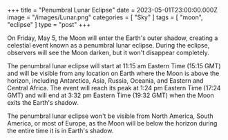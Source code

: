 +++
title = "Penumbral Lunar Eclipse"
date = 2023-05-01T23:00:00.000Z
image = "/images/Lunar.png"
categories = [ "Sky" ]
tags = [ "moon", "eclipse" ]
type = "post"
+++

On Friday, May 5, the Moon will enter the Earth's outer shadow, creating a celestial event known as a penumbral lunar eclipse. During the eclipse, observers will see the Moon darken, but it won't disappear completely.

The penumbral lunar eclipse will start at 11:15 am Eastern Time (15:15 GMT) and will be visible from any location on Earth where the Moon is above the horizon, including Antarctica, Asia, Russia, Oceania, and Eastern and Central Africa. The event will reach its peak at 1:24 pm Eastern Time (17:24 GMT) and will end at 3:32 pm Eastern Time (19:32 GMT) when the Moon exits the Earth's shadow.

The penumbral lunar eclipse won't be visible from North America, South America, or most of Europe, as the Moon will be below the horizon during the entire time it is in Earth's shadow.

